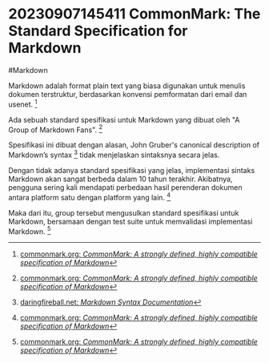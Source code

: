 # 20230907145411 CommonMark: The Standard Specification for Markdown

#Markdown

Markdown adalah format plain text yang biasa digunakan untuk menulis dokumen terstruktur, berdasarkan konvensi pemformatan dari email dan usenet. [^1]

Ada sebuah standard spesifikasi untuk Markdown yang dibuat oleh "A Group of Markdown Fans". [^1]

Spesifikasi ini dibuat dengan alasan, John Gruber's canonical description of Markdown’s syntax [^2] tidak menjelaskan sintaksnya secara jelas.

Dengan tidak adanya standard spesifikasi yang jelas, implementasi sintaks Markdown akan sangat berbeda dalam 10 tahun terakhir. Akibatnya, pengguna sering kali mendapati perbedaan hasil perenderan dokumen antara platform satu dengan platform yang lain. [^1]

Maka dari itu, group tersebut mengusulkan standard spesifikasi untuk Markdown, bersamaan dengan test suite untuk memvalidasi implementasi Markdown. [^1]


[^1]: [commonmark.org: _CommonMark: A strongly defined, highly compatible specification of Markdown_](https://commonmark.org/)
[^2]: [daringfireball.net: _Markdown Syntax Documentation_](https://daringfireball.net/projects/markdown/syntax)
